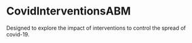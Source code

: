 # CovidInterventionsABM
Designed to explore the impact of interventions to control the spread of covid-19. 
